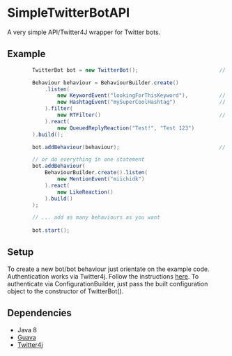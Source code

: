 # SimpleTwitterBotAPI
A very simple API/Twitter4J wrapper for Twitter bots.

## Example
```java
        TwitterBot bot = new TwitterBot();                          // create a new Twitter bot instance

        Behaviour behaviour = BehaviourBuilder.create()
            .listen(
                new KeywordEvent("lookingForThisKeyword"),          // looking for "lookingForThisKeyword" and "#mySuperCoolHashtag" on Twitter
                new HashtagEvent("mySuperCoolHashtag")              // can also be achieved by calling listen() on the builder multiple times
            ).filter(
                new RTFilter()                                      // exclude tweets that starts with "RT, a lot of bots do this
            ).react(
                new QueuedReplyReaction("Test!", "Test 123")
        ).build();

        bot.addBehaviour(behaviour);                                // add the behaviour to the bot instance

        // or do everything in one statement
        bot.addBehaviour(
            BehaviourBuilder.create().listen(
                new MentionEvent("miichidk")
            ).react(
                new LikeReaction()
            ).build()
        );

        // ... add as many behaviours as you want
        
        bot.start();
```

## Setup
To create a new bot/bot behaviour just orientate on the example code.
Authentication works via Twitter4j. Follow the instructions [here](http://twitter4j.org/en/configuration.html). To authenticate via ConfigurationBuilder, just pass the built configuration object to the constructor of TwitterBot().

## Dependencies
- Java 8
- [Guava](https://github.com/google/guava)
- [Twitter4j](http://twitter4j.org/)
